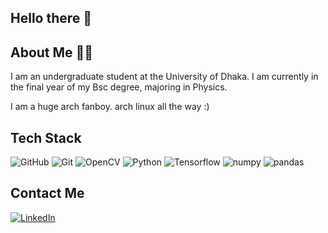   ## Hello there 👋
  
  
  ## About Me 👩‍💼
I am an undergraduate student at the University of Dhaka. I am currently in the final year of my Bsc degree, majoring in Physics.

I am a huge arch fanboy. arch linux all the way :)


## Tech Stack 
![GitHub](https://img.shields.io/badge/GitHub-100000?style=for-the-badge&logo=github&logoColor=white)
![Git](https://img.shields.io/badge/git-%23F05033.svg?style=for-the-badge&logo=git&logoColor=white)
![OpenCV](https://img.shields.io/badge/OpenCV-27338e?style=for-the-badge&logo=OpenCV&logoColor=white)
![Python](https://img.shields.io/badge/Python-FFD43B?style=for-the-badge&logo=python&logoColor=blue)
![Tensorflow](https://img.shields.io/badge/TensorFlow-FF6F00?style=for-the-badge&logo=TensorFlow&logoColor=white)
![numpy](https://img.shields.io/badge/Numpy-777BB4?style=for-the-badge&logo=numpy&logoColor=white)
![pandas](https://img.shields.io/badge/Pandas-2C2D72?style=for-the-badge&logo=pandas&logoColor=white)

 
## Contact Me
[![LinkedIn](https://img.shields.io/badge/LinkedIn-0077B5?style=for-the-badge&logo=linkedin&logoColor=white)](https://www.linkedin.com/in/mushrafi-munim-sushmit-39a452152/)
